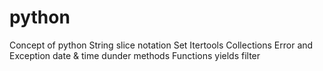 # python
Concept of python
String
slice notation
Set
Itertools
Collections
Error and Exception
date & time
dunder methods
Functions
  yields
  filter
